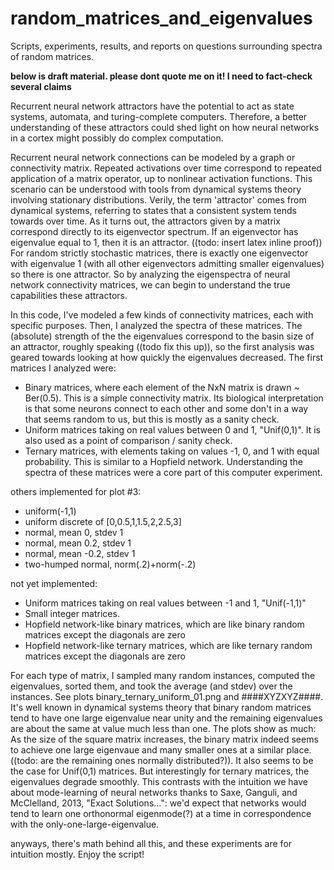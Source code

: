 # random_matrices_and_eigenvalues
Scripts, experiments, results, and reports on questions surrounding spectra of random matrices.

**below is draft material. please dont quote me on it! I need to fact-check several claims**

Recurrent neural network attractors have the potential to act as state systems, automata, and turing-complete computers. Therefore, a better understanding of these attractors could shed light on how neural networks in a cortex might possibly do complex computation.

Recurrent neural network connections can be modeled by a graph or connectivity matrix. Repeated activations over time correspond to repeated application of a matrix operator, up to nonlinear activation functions. This scenario can be understood with tools from dynamical systems theory involving stationary distributions. Verily, the term 'attractor' comes from dynamical systems, referring to states that a consistent system tends towards over time. As it turns out, the attractors given by a matrix correspond directly to its eigenvector spectrum. If an eigenvector has eigenvalue equal to 1, then it is an attractor. ((todo: insert latex inline proof)) For random strictly stochastic matrices, there is exactly one eigenvector with eigenvalue 1 (with all other eigenvectors admitting smaller eigenvalues) so there is one attractor. So by analyzing the eigenspectra of neural network connectivity matrices, we can begin to understand the true capabilities these attractors. 

In this code, I've modeled a few kinds of connectivity matrices, each with specific purposes. Then, I analyzed the spectra of these matrices. The (absolute) strength of the the eigenvalues correspond to the basin size of an attractor, roughly speaking ((todo fix this up)), so the first analysis was geared towards looking at how quickly the eigenvalues decreased. The first matrices I analyzed were:
 - Binary matrices, where each element of the NxN matrix is drawn ~ Ber(0.5). This is a simple connectivity matrix. Its biological interpretation is that some neurons connect to each other and some don't in a way that seems random to us, but this is mostly as a sanity check.
 - Uniform matrices taking on real values between 0 and 1, "Unif(0,1)". It is also used as a point of comparison / sanity check.
 - Ternary matrices, with elements taking on values -1, 0, and 1 with equal probability. This is similar to a Hopfield network. Understanding the spectra of these matrices were a core part of this computer experiment.
 
 others implemented for plot #3:
 - uniform(-1,1)
 - uniform discrete of [0,0.5,1,1.5,2,2.5,3]
 - normal, mean 0, stdev 1
 - normal, mean 0.2, stdev 1
 - normal, mean -0.2, stdev 1
 - two-humped normal, norm(.2)+norm(-.2)
 

 not yet implemented:
 - Uniform matrices taking on real values between -1 and 1, "Unif(-1,1)"
 - Small integer matrices.
 - Hopfield network-like binary matrices, which are like binary random matrices except the diagonals are zero
 - Hopfield network-like ternary matrices, which are like ternary random matrices except the diagonals are zero


For each type of matrix, I sampled many random instances, computed the eigenvalues, sorted them, and took the average (and stdev) over the instances. See plots binary_ternary_uniform_01.png and ####XYZXYZ####. It's well known in dynamical systems theory that binary random matrices tend to have one large eigenvalue near unity and the remaining eigenvalues are about the same at value much less than one. The plots show as much: As the size of the square matrix increases, the binary matrix indeed seems to achieve one large eigenvaue and many smaller ones at a similar place. ((todo: are the remaining ones normally distributed?)). It also seems to be the case for Unif(0,1) matrices. But interestingly for ternary matrices, the eigenvalues degrade smoothly. This contrasts with the intuition we have about mode-learning of neural networks thanks to Saxe, Ganguli, and McClelland, 2013, "Exact Solutions...": we'd expect that networks would tend to learn one orthonormal eigenmode(?) at a time in correspondence with the only-one-large-eigenvalue.

anyways, there's math behind all this, and these experiments are for intuition mostly. Enjoy the script!
